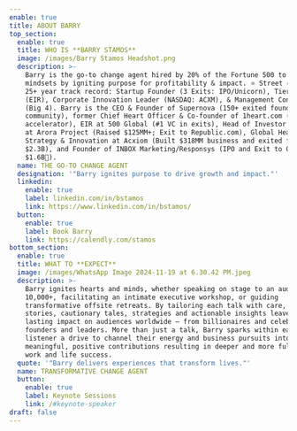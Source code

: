 ```yaml
---
enable: true
title: ABOUT BARRY
top_section:
  enable: true
  title: WHO IS **BARRY STAMOS**
  image: /images/Barry Stamos Headshot.png
  description: >-
    Barry is the go-to change agent hired by 20% of the Fortune 500 to transform
    mindsets by igniting purpose for profitability & impact. ⭐️ Street creds:
    25+ year track record: Startup Founder (3 Exits: IPO/Unicorn), Tier 1 VC
    (EIR), Corporate Innovation Leader (NASDAQ: ACXM), & Management Consultant
    (Big 4). Barry is the CEO & Founder of Supernova (150+ exited founder
    community), former Chief Heart Officer & Co-founder of 1heart.com (Human
    accelerator), EIR at 500 Global (#1 VC in exits), Head of Investor Relations
    at Arora Project (Raised $125MM+; Exit to Republic.com), Global Head of
    Strategy & Innovation at Acxiom (Built $318MM business and exited for
    $2.3B), and Founder of INBOX Marketing/Responsys (IPO and Exit to Oracle for
    $1.6B🦄). 
  name: THE GO-TO CHANGE AGENT
  designation: '"Barry ignites purpose to drive growth and impact."'
  linkedin:
    enable: true
    label: linkedin.com/in/bstamos
    link: https://www.linkedin.com/in/bstamos/
  button:
    enable: true
    label: Book Barry
    link: https://calendly.com/stamos
bottom_section:
  enable: true
  title: WHAT TO **EXPECT**
  image: /images/WhatsApp Image 2024-11-19 at 6.30.42 PM.jpeg
  description: >-
    Barry ignites hearts and minds, whether speaking on stage to an audience of
    10,000+, facilitating an intimate executive workshop, or guiding
    transformative offsite retreats. By tailoring each talk with care, his
    stories, cautionary tales, strategies and actionable insights leave a
    lasting impact on audiences worldwide — from billionaires and celebrities to
    founders and leaders. More than just a talk, Barry sparks within each
    listener a drive to channel their energy and business pursuits into
    meaningful, positive contributions resulting in deeper and more fulfilling
    work and life success.
  quote: '"Barry delivers experiences that transform lives."'
  name: TRANSFORMATIVE CHANGE AGENT
  button:
    enable: true
    label: Keynote Sessions
    link: /#keynote-speaker
draft: false
---
```

